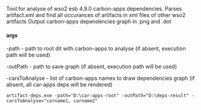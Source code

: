 Tool for analyse of wso2 esb 4.9.0 carbon-apps dependencies. 
Parses artifact.xml and find all occurances of artifacts in xml files of other wso2 artifacts
Output carbon-apps dependencies graph in .png and .dot

#### args
-path - path to root dit with carbon-apps to analyse (if absent, execution path will be used)

-outPath - path to save graph (if absent, execution path will be used)

-carsToAnalyse - list of carbon-apps names to draw dependencies graph (if absent, all car-apps deps will be rendered)

```
artifact-deps.exe -path="D:\car-apps-root" -outPath="D:\deps-result" -carsToAnalyse="carname1, carname2"
```
